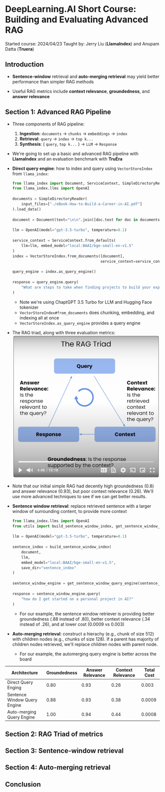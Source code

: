 # DeepLearning.AI Short Course: Building and Evaluating Advanced RAG

Started course: 2024/04/23
Taught by: Jerry Liu (**LlamaIndex**) and Anupam Datta (**Truera**)

## Introduction

* **Sentence-window** retrieval and **auto-merging retrieval** may yield better performance than simpler RAG methods

* Useful RAG metrics include **context relevance**, **groundedness**, and **answer relevance**

## Section 1: Advanced RAG Pipeline

* Three components of RAG pipeline:
    1. **Ingestion**: `documents` -> `chunks` -> `embeddings` -> `index`
    2. **Retrieval**: `query` -> `index` -> `top k...`
    3. **Synthesis**: ( `query`, `top k...` ) -> `LLM` -> `Response`

* We're going to set up a basic and advanced RAG pipeline with **LlamaIndex** and an evaluation benchmark with **TruEra**

* **Direct query engine**: how to index and query using `VectorStoreIndex` from `llama_index`: 
    ```py
    from llama_index import Document, ServiceContext, SimpleDirectoryReader, VectorStoreIndex
    from llama_index.llms import OpenAI

    documents = SimpleDirectoryReader(
        input_files=["./eBook-How-to-Build-a-Career-in-AI.pdf"]
    ).load_data()

    document = Document(text="\n\n".join([doc.text for doc in documents]))

    llm = OpenAI(model="gpt-3.5-turbo", temperature=0.1)

    service_context = ServiceContext.from_defaults(
        llm=llm, embed_model="local:BAAI/bge-small-en-v1.5"
    )
    index = VectorStoreIndex.from_documents([document],
                                            service_context=service_context)
    
    query_engine = index.as_query_engine()

    response = query_engine.query(
        "What are steps to take when finding projects to build your experience?"
    )
    ```
    - Note we're using ChaptGPT 3.5 Turbo for LLM and Hugging Face tokenizer
    - `VectorStoreIndex#from_documents` does chunking, embedding, and indexing all at once
    - `VectorStoreIndex.as_query_engine` provides a query engine

* The RAG triad, along with three evaluation metrics:
    ![Diagram of RAG triad](./images/building-and-evaluating-advanced-rag.rag-triad.png)

* Note that our initial simple RAG had decently high groundedness (0.8) and answer relevance (0.93), but poor context relevance (0.26). We'll use more advanced techniques to see if we can get better results.

* **Sentence window retrieval**: replace retrieved sentence with a larger window of surrounding content, to provide more context
    ```py
    from llama_index.llms import OpenAI
    from utils import build_sentence_window_index, get_sentence_window_query_engine

    llm = OpenAI(model="gpt-3.5-turbo", temperature=0.1)

    sentence_index = build_sentence_window_index(
        document,
        llm,
        embed_model="local:BAAI/bge-small-en-v1.5",
        save_dir="sentence_index"
    )

    sentence_window_engine = get_sentence_window_query_engine(sentence_index)

    response = sentence_window_engine.query(
        "how do I get started on a personal project in AI?"
    )
    ```
    - For our example, the sentence window retriever is providing better groundedness (.88 instead of .80), better context relevance (.34 instead of .26), and at lower cost (0.0009 vs 0.003)

* **Auto-merging retrieval**: construct a hierachy (e.g., chunk of size 512) with children nodes (e.g., chunks of size 128). If a parent has majority of children nodes retrieved, we'll replace children nodes with parent node.
    - For our example, the automerging query engine is better across the board

| Architecture | Groundedness | Answer Relevance | Context Relevance | Total Cost |
| ------------ | ------------ | ---------------- | ----------------- | ---------- |
| Direct Query Enging | 0.80 | 0.93 | 0.26 | 0.003 |
| Sentence Window Query Engine | 0.88 | 0.93 | 0.38 | 0.0009 |
| Auto-merging Query Engine | 1.00 | 0.94 | 0.44 | 0.0008 |

## Section 2: RAG Triad of metrics

## Section 3: Sentence-window retrieval

## Section 4: Auto-merging retrieval

## Conclusion